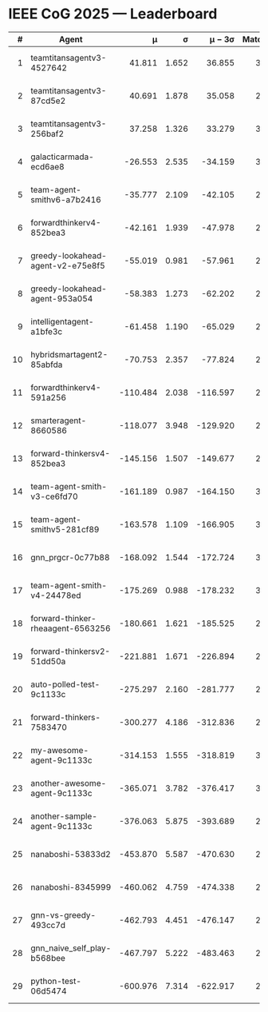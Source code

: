 # IEEE CoG 2025 — Leaderboard

| # | Agent | μ | σ | μ − 3σ | Matches | Updated |
|---:|---|---:|---:|---:|---:|---|
| 1 | teamtitansagentv3-4527642 | 41.811 | 1.652 | 36.855 | 3100 | 2025-08-18 11:05 |
| 2 | teamtitansagentv3-87cd5e2 | 40.691 | 1.878 | 35.058 | 2792 | 2025-08-18 11:05 |
| 3 | teamtitansagentv3-256baf2 | 37.258 | 1.326 | 33.279 | 3112 | 2025-08-18 11:05 |
| 4 | galacticarmada-ecd6ae8 | -26.553 | 2.535 | -34.159 | 3200 | 2025-08-18 11:05 |
| 5 | team-agent-smithv6-a7b2416 | -35.777 | 2.109 | -42.105 | 2880 | 2025-08-18 11:05 |
| 6 | forwardthinkerv4-852bea3 | -42.161 | 1.939 | -47.978 | 2340 | 2025-08-18 11:05 |
| 7 | greedy-lookahead-agent-v2-e75e8f5 | -55.019 | 0.981 | -57.961 | 2956 | 2025-08-18 11:05 |
| 8 | greedy-lookahead-agent-953a054 | -58.383 | 1.273 | -62.202 | 2816 | 2025-08-18 11:05 |
| 9 | intelligentagent-a1bfe3c | -61.458 | 1.190 | -65.029 | 2409 | 2025-08-18 11:05 |
| 10 | hybridsmartagent2-85abfda | -70.753 | 2.357 | -77.824 | 2875 | 2025-08-18 11:05 |
| 11 | forwardthinkerv4-591a256 | -110.484 | 2.038 | -116.597 | 2662 | 2025-08-18 11:05 |
| 12 | smarteragent-8660586 | -118.077 | 3.948 | -129.920 | 2672 | 2025-08-18 11:05 |
| 13 | forward-thinkersv4-852bea3 | -145.156 | 1.507 | -149.677 | 2390 | 2025-08-18 11:05 |
| 14 | team-agent-smith-v3-ce6fd70 | -161.189 | 0.987 | -164.150 | 3372 | 2025-08-18 11:05 |
| 15 | team-agent-smithv5-281cf89 | -163.578 | 1.109 | -166.905 | 3020 | 2025-08-18 11:05 |
| 16 | gnn_prgcr-0c77b88 | -168.092 | 1.544 | -172.724 | 3010 | 2025-08-18 11:05 |
| 17 | team-agent-smith-v4-24478ed | -175.269 | 0.988 | -178.232 | 3172 | 2025-08-18 11:05 |
| 18 | forward-thinker-rheaagent-6563256 | -180.661 | 1.621 | -185.525 | 2882 | 2025-08-18 11:05 |
| 19 | forward-thinkersv2-51dd50a | -221.881 | 1.671 | -226.894 | 2902 | 2025-08-18 11:05 |
| 20 | auto-polled-test-9c1133c | -275.297 | 2.160 | -281.777 | 2420 | 2025-08-18 11:05 |
| 21 | forward-thinkers-7583470 | -300.277 | 4.186 | -312.836 | 2680 | 2025-08-18 11:05 |
| 22 | my-awesome-agent-9c1133c | -314.153 | 1.555 | -318.819 | 3200 | 2025-08-18 11:05 |
| 23 | another-awesome-agent-9c1133c | -365.071 | 3.782 | -376.417 | 3240 | 2025-08-18 11:05 |
| 24 | another-sample-agent-9c1133c | -376.063 | 5.875 | -393.689 | 2820 | 2025-08-18 11:05 |
| 25 | nanaboshi-53833d2 | -453.870 | 5.587 | -470.630 | 2440 | 2025-08-18 11:05 |
| 26 | nanaboshi-8345999 | -460.062 | 4.759 | -474.338 | 2600 | 2025-08-18 11:05 |
| 27 | gnn-vs-greedy-493cc7d | -462.793 | 4.451 | -476.147 | 2420 | 2025-08-18 11:05 |
| 28 | gnn_naive_self_play-b568bee | -467.797 | 5.222 | -483.463 | 2520 | 2025-08-18 11:05 |
| 29 | python-test-06d5474 | -600.976 | 7.314 | -622.917 | 2390 | 2025-08-18 11:05 |
